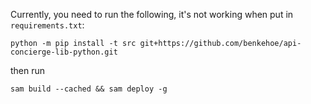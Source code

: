 Currently, you need to run the following, it's not working when put in `requirements.txt`:
```
python -m pip install -t src git+https://github.com/benkehoe/api-concierge-lib-python.git
```
then run
```
sam build --cached && sam deploy -g
```
